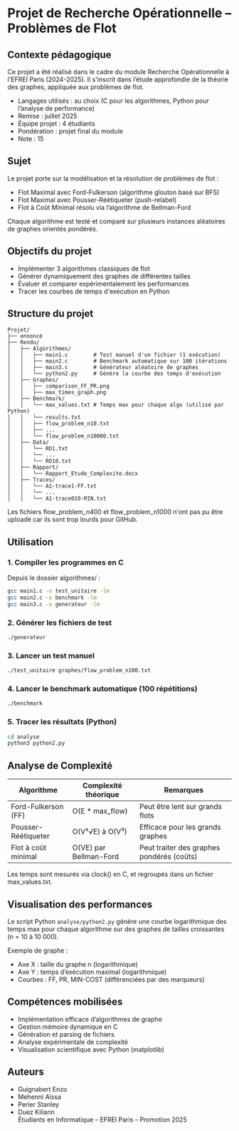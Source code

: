 # Projet de Recherche Opérationnelle – Problèmes de Flot

## Contexte pédagogique

Ce projet a été réalisé dans le cadre du module Recherche Opérationnelle à l'EFREI Paris (2024-2025). Il s'inscrit dans l’étude approfondie de la théorie des graphes, appliquée aux problèmes de flot.

- Langages utilisés : au choix (C pour les algorithmes, Python pour l’analyse de performance) 
- Remise : juillet 2025  
- Équipe projet : 4 étudiants  
- Pondération : projet final du module
- Note : 15

## Sujet

Le projet porte sur la modélisation et la résolution de problèmes de flot :

- Flot Maximal avec Ford-Fulkerson (algorithme glouton basé sur BFS)  
- Flot Maximal avec Pousser-Réétiqueter (push-relabel)  
- Flot à Coût Minimal résolu via l’algorithme de Bellman-Ford  

Chaque algorithme est testé et comparé sur plusieurs instances aléatoires de graphes orientés pondérés.

## Objectifs du projet

- Implémenter 3 algorithmes classiques de flot  
- Générer dynamiquement des graphes de différentes tailles  
- Évaluer et comparer expérimentalement les performances  
- Tracer les courbes de temps d'exécution en Python  

## Structure du projet

```
Projet/
├── ennoncé
├── Rendu/
│   ├── Algorithmes/  
│   │   ├── main1.c        # Test manuel d'un fichier (1 exécution)  
│   │   ├── main2.c        # Benchmark automatique sur 100 itérations  
│   │   ├── main3.c        # Générateur aléatoire de graphes  
│   │   └── python2.py     # Génère la courbe des temps d'exécution 
│   ├── Graphes/  
│   │   ├── comparison_FF_PR.png
│   │   ├── max_times_graph.png
│   ├── Benchmark/  
│   │   └── max_values.txt # Temps max pour chaque algo (utilisé par Python) 
│   │   └── results.txt
│   │   ├── flow_problem_n10.txt  
│   │   ├── ...  
│   │   └── flow_problem_n10000.txt
│   ├── Data/  
│   │   └── RO1.txt
│   │   └── ...
│   │   └── RO10.txt
│   ├── Rapport/  
│   │   └── Rapport_Etude_Complexite.docx
│   ├── Traces/  
│   │   └── A1-trace1-FF.txt
│   │   └── ...
│   │   └── A1-trace010-MIN.txt
```

Les fichiers flow_problem_n400 et flow_problem_n1000 n'ont pas pu être uploadé car ils sont trop lourds pour GitHub.

## Utilisation

### 1. Compiler les programmes en C

Depuis le dossier algorithmes/ :

```bash
gcc main1.c -o test_unitaire -lm
gcc main2.c -o benchmark -lm
gcc main3.c -o generateur -lm
```

### 2. Générer les fichiers de test

```bash
./generateur
```

### 3. Lancer un test manuel

```bash
./test_unitaire graphes/flow_problem_n100.txt
```

### 4. Lancer le benchmark automatique (100 répétitions)

```bash
./benchmark
```

### 5. Tracer les résultats (Python)

```bash
cd analyse
python3 python2.py
```

## Analyse de Complexité

| Algorithme             | Complexité théorique      | Remarques                        |
|------------------------|---------------------------|----------------------------------|
| Ford-Fulkerson (FF)    | O(E * max_flow)           | Peut être lent sur grands flots  |
| Pousser-Réétiqueter    | O(V²√E) à O(V³)            | Efficace pour les grands graphes |
| Flot à coût minimal    | O(VE) par Bellman-Ford     | Peut traiter des graphes pondérés (coûts)

Les temps sont mesurés via clock() en C, et regroupés dans un fichier max_values.txt.

## Visualisation des performances

Le script Python `analyse/python2.py` génère une courbe logarithmique des temps max pour chaque algorithme sur des graphes de tailles croissantes (n = 10 à 10 000).

Exemple de graphe :

- Axe X : taille du graphe n (logarithmique)  
- Axe Y : temps d’exécution maximal (logarithmique)  
- Courbes : FF, PR, MIN-COST (différenciées par des marqueurs)  

## Compétences mobilisées

- Implémentation efficace d’algorithmes de graphe  
- Gestion mémoire dynamique en C  
- Génération et parsing de fichiers  
- Analyse expérimentale de complexité  
- Visualisation scientifique avec Python (matplotlib)  

## Auteurs

- Guignabert Enzo  
- Mehenni Aïssa  
- Perier Stanley  
- Duez Kiliann  
Étudiants en Informatique – EFREI Paris – Promotion 2025
